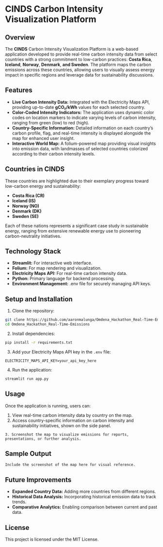 
# **CINDS Carbon Intensity Visualization Platform**

## __Overview__

The **CINDS** Carbon Intensity Visualization Platform is a web-based application developed to provide real-time carbon intensity data from select countries with a strong commitment to low-carbon practices: **Costa Rica**, **Iceland**, **Norway**, **Denmark**, **and Sweden**. The platform maps the carbon emissions across these countries, allowing users to visually assess energy impact in specific regions and leverage data for sustainability discussions.

## **Features**

* **Live Carbon Intensity Data:** Integrated with the Electricity Maps API, providing up-to-date **gCO₂/kWh** values for each selected country.
* **Color-Coded Intensity Indicators:** The application uses dynamic color codes on location markers to indicate varying levels of carbon intensity, ranging from green (low) to red (high).
* **Country-Specific Information:** Detailed information on each country’s carbon profile, flag, and real-time intensity is displayed alongside the map for enhanced user insight.
* **Interactive World Map:** A folium-powered map providing visual insights into emission data, with landmasses of selected countries colorized according to their carbon intensity levels.

## **Countries in CINDS**

These countries are highlighted due to their exemplary progress toward low-carbon energy and sustainability:

* **Costa Rica (CR)**
* **Iceland (IS)**
* **Norway (NO)**
* **Denmark (DK)**
* **Sweden (SE)**
  
Each of these nations represents a significant case study in sustainable energy, ranging from extensive renewable energy use to pioneering carbon-neutrality initiatives.

## **Technology Stack**

* **Streamlit:** For interactive web interface.
* **Folium:** For map rendering and visualization.
* **Electricity Maps API:** For real-time carbon intensity data.
* **Python:** Primary language for backend processing.
* **Environment Management:** .env file for securely managing API keys.

## Setup and Installation

1. Clone the repository:
```bash
git clone https://github.com/aaronmalunga/Omdena_Hackathon_Real-Time-Emissions.git
cd Omdena_Hackathon_Real-Time-Emissions
```

2. Install dependencies:
```bash
pip install -r requirements.txt
```

3. Add your Electricity Maps API key in the `.env` file:
```plaintext
ELECTRICITY_MAPS_API_KEY=your_api_key_here
```

4. Run the application:
```bash
streamlit run app.py
```

## **Usage**

Once the application is running, users can:

1. View real-time carbon intensity data by country on the map.
2. Access country-specific information on carbon intensity and sustainability initiatives, shown on the side panel.

   
`3. Screenshot the map to visualize emissions for reports, presentations, or further analysis.`

## **Sample Output**

`Include the screenshot of the map here for visual reference.`

## **Future Improvements**

* **Expanded Country Data:** Adding more countries from different regions.
* **Historical Data Analysis:** Incorporating historical emission data to track trends.
* **Comparative Analytics:** Enabling comparison between current and past data.
  
## **License**

This project is licensed under the MIT License.

